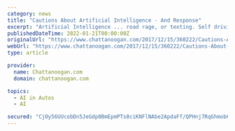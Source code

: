 ```yaml
---
category: news
title: "Cautions About Artificial Intelligence - And Response"
excerpt: "Artificial Intelligence ... road rage, or texting. Self driving cars don’t get tired, they don’t get distracted, and they don’t speed. The point is, these machines have potential to be ..."
publishedDateTime: 2022-01-21T00:00:00Z
originalUrl: "https://www.chattanoogan.com/2017/12/15/360222/Cautions-About-Artificial-Intelligence.aspx"
webUrl: "https://www.chattanoogan.com/2017/12/15/360222/Cautions-About-Artificial-Intelligence.aspx"
type: article

provider:
  name: Chattanoogan.com
  domain: chattanoogan.com

topics:
  - AI in Autos
  - AI

secured: "CjOy56UUcobDn5JeGdp0BmEpmPTs8ciKNFlNAbe2ApdaFf/QPHnj7RqGhmob6qlPqBv2CAjXS9kiCQPBpTx3yd4lAUjJqnugpjzSZHTOu6aywdLef3qfU2uL/qUIjh1GZ0tDY7u1Q63yO66ExD49gGGDbWJPx6sRU483SsIrRUHtqXPsZQj+QO0Q53kk+iL2aU6jmVCJPStUHsHJLuoYU1at6GumBD4S7ARXuLXeL9xDQPtEZhNZs9iWUDjz74yTokGreSlm0QU42zKYsb6puFDYMh4BylI2mbKR2R8kLDPRzTjMSw8VGC0iZjDNNWhWKVyOd2U6cSVK7UWTNgBLkEy7HOqOPDloXNwg0hjGWmU=;5HxkAJ70q4tJrzu9m2beNA=="
---
```


